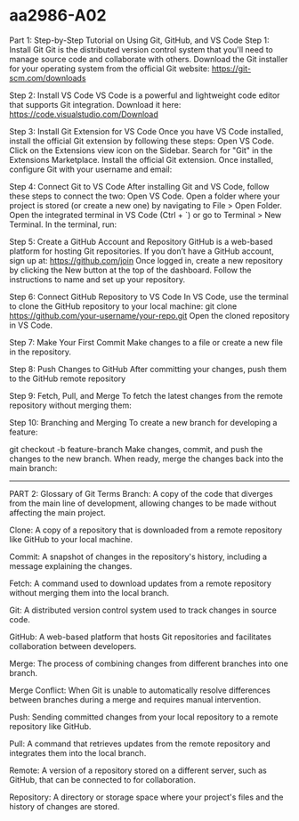 # aa2986-A02

Part 1: Step-by-Step Tutorial on Using Git, GitHub, and VS Code
Step 1: Install Git
Git is the distributed version control system that you'll need to manage source code and collaborate with others.
Download the Git installer for your operating system from the official Git website:
https://git-scm.com/downloads

Step 2: Install VS Code
VS Code is a powerful and lightweight code editor that supports Git integration.
Download it here:
https://code.visualstudio.com/Download

Step 3: Install Git Extension for VS Code
Once you have VS Code installed, install the official Git extension by following these steps:
Open VS Code.
Click on the Extensions view icon on the Sidebar.
Search for "Git" in the Extensions Marketplace.
Install the official Git extension.
Once installed, configure Git with your username and email:

Step 4: Connect Git to VS Code
After installing Git and VS Code, follow these steps to connect the two:
Open VS Code.
Open a folder where your project is stored (or create a new one) by navigating to File > Open Folder.
Open the integrated terminal in VS Code (Ctrl + `) or go to Terminal > New Terminal.
In the terminal, run:

Step 5: Create a GitHub Account and Repository
GitHub is a web-based platform for hosting Git repositories.
If you don’t have a GitHub account, sign up at: https://github.com/join
Once logged in, create a new repository by clicking the New button at the top of the dashboard.
Follow the instructions to name and set up your repository.

Step 6: Connect GitHub Repository to VS Code
In VS Code, use the terminal to clone the GitHub repository to your local machine:
git clone https://github.com/your-username/your-repo.git
Open the cloned repository in VS Code.

Step 7: Make Your First Commit
Make changes to a file or create a new file in the repository.


Step 8: Push Changes to GitHub
After committing your changes, push them to the GitHub remote repository

Step 9: Fetch, Pull, and Merge
To fetch the latest changes from the remote repository without merging them:

Step 10: Branching and Merging
To create a new branch for developing a feature:

git checkout -b feature-branch
Make changes, commit, and push the changes to the new branch.
When ready, merge the changes back into the main branch:

________________________________________________________________________________________________________________________________________

PART 2: Glossary of Git Terms
Branch: A copy of the code that diverges from the main line of development, allowing changes to be made without affecting the main project.

Clone: A copy of a repository that is downloaded from a remote repository like GitHub to your local machine.

Commit: A snapshot of changes in the repository's history, including a message explaining the changes.

Fetch: A command used to download updates from a remote repository without merging them into the local branch.

Git: A distributed version control system used to track changes in source code.

GitHub: A web-based platform that hosts Git repositories and facilitates collaboration between developers.

Merge: The process of combining changes from different branches into one branch.

Merge Conflict: When Git is unable to automatically resolve differences between branches during a merge and requires manual intervention.

Push: Sending committed changes from your local repository to a remote repository like GitHub.

Pull: A command that retrieves updates from the remote repository and integrates them into the local branch.

Remote: A version of a repository stored on a different server, such as GitHub, that can be connected to for collaboration.

Repository: A directory or storage space where your project's files and the history of changes are stored.
